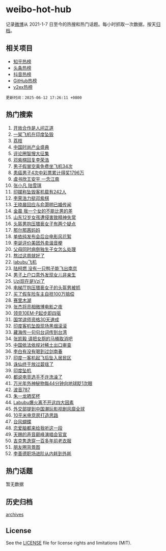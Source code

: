 # weibo-hot-hub

记录[微博](https://www.weibo.com)从 2021-1-7 日至今的热搜和热门话题。每小时抓取一次数据，按天[归档](archives)。

## 相关项目

- [知乎热榜](https://github.com/snaildev/zhihu-hot-hub)
- [头条热榜](https://github.com/snaildev/toutiao-hot-hub)
- [抖音热榜](https://github.com/snaildev/douyin-hot-hub)
- [GitHub热榜](https://github.com/snaildev/github-hot-hub)
- [v2ex热榜](https://github.com/snaildev/v2ex-hot-hub)


`更新时间：2025-06-12 17:26:11 +0800`

## 热门搜索

1. [开放合作是人间正道](https://m.weibo.cn/search?containerid=100103type%3D1%26t%3D10%26q%3D%23%E5%BC%80%E6%94%BE%E5%90%88%E4%BD%9C%E6%98%AF%E4%BA%BA%E9%97%B4%E6%AD%A3%E9%81%93%23&stream_entry_id=51&isnewpage=1&extparam=seat%3D1%26pos%3D0%26cate%3D10103%26stream_entry_id%3D51%26q%3D%2523%25E5%25BC%2580%25E6%2594%25BE%25E5%2590%2588%25E4%25BD%259C%25E6%2598%25AF%25E4%25BA%25BA%25E9%2597%25B4%25E6%25AD%25A3%25E9%2581%2593%2523%26filter_type%3Drealtimehot%26dgr%3D0%26c_type%3D51%26display_time%3D1749720369%26pre_seqid%3D174972036990300558132)
1. [一架飞机在印度坠毁](https://m.weibo.cn/search?containerid=100103type%3D1%26t%3D10%26q%3D%23%E4%B8%80%E6%9E%B6%E9%A3%9E%E6%9C%BA%E5%9C%A8%E5%8D%B0%E5%BA%A6%E5%9D%A0%E6%AF%81%23&stream_entry_id=31&isnewpage=1&extparam=seat%3D1%26realpos%3D1%26band_rank%3D1%26filter_type%3Drealtimehot%26dgr%3D0%26c_type%3D31%26cate%3D5001%26lcate%3D5001%26q%3D%2523%25E4%25B8%2580%25E6%259E%25B6%25E9%25A3%259E%25E6%259C%25BA%25E5%259C%25A8%25E5%258D%25B0%25E5%25BA%25A6%25E5%259D%25A0%25E6%25AF%2581%2523%26flag%3D4%26stream_entry_id%3D31%26pos%3D0%26display_time%3D1749720369%26pre_seqid%3D174972036990300558132)
1. [荔枝](https://m.weibo.cn/search?containerid=100103type%3D1%26t%3D10%26q%3D%E8%8D%94%E6%9E%9D&stream_entry_id=31&isnewpage=1&extparam=seat%3D1%26realpos%3D2%26band_rank%3D2%26filter_type%3Drealtimehot%26dgr%3D0%26c_type%3D31%26cate%3D5001%26lcate%3D5001%26q%3D%25E8%258D%2594%25E6%259E%259D%26flag%3D2%26stream_entry_id%3D31%26pos%3D1%26display_time%3D1749720369%26pre_seqid%3D174972036990300558132)
1. [中国时尚产业盛典](https://m.weibo.cn/search?containerid=100103type%3D1%26t%3D10%26q%3D%23%E4%B8%AD%E5%9B%BD%E6%97%B6%E5%B0%9A%E4%BA%A7%E4%B8%9A%E7%9B%9B%E5%85%B8%23&stream_entry_id=31&isnewpage=1&extparam=seat%3D1%26realpos%3D3%26band_rank%3D3%26filter_type%3Drealtimehot%26dgr%3D0%26c_type%3D31%26cate%3D5001%26lcate%3D5001%26q%3D%2523%25E4%25B8%25AD%25E5%259B%25BD%25E6%2597%25B6%25E5%25B0%259A%25E4%25BA%25A7%25E4%25B8%259A%25E7%259B%259B%25E5%2585%25B8%2523%26flag%3D0%26stream_entry_id%3D31%26pos%3D2%26display_time%3D1749720369%26pre_seqid%3D174972036990300558132)
1. [评论圈智搜大征集](https://m.weibo.cn/search?containerid=100103type%3D1%26t%3D10%26q%3D%23%E8%AF%84%E8%AE%BA%E5%9C%88%E6%99%BA%E6%90%9C%E5%A4%A7%E5%BE%81%E9%9B%86%23&stream_entry_id=31&isnewpage=1&extparam=seat%3D1%26lcate%3D5001%26band_rank%3D4%26filter_type%3Drealtimehot%26dgr%3D0%26c_type%3D31%26cate%3D5001%26pos%3D3%26q%3D%2523%25E8%25AF%2584%25E8%25AE%25BA%25E5%259C%2588%25E6%2599%25BA%25E6%2590%259C%25E5%25A4%25A7%25E5%25BE%2581%25E9%259B%2586%2523%26is_ad_pos%3D1%26stream_entry_id%3D31%26adid%3D289742%26display_time%3D1749720369%26pre_seqid%3D174972036990300558132)
1. [邓紫棋回复李荣浩](https://m.weibo.cn/search?containerid=100103type%3D1%26t%3D10%26q%3D%23%E9%82%93%E7%B4%AB%E6%A3%8B%E5%9B%9E%E5%A4%8D%E6%9D%8E%E8%8D%A3%E6%B5%A9%23&stream_entry_id=31&isnewpage=1&extparam=seat%3D1%26realpos%3D4%26band_rank%3D4%26filter_type%3Drealtimehot%26dgr%3D0%26c_type%3D31%26cate%3D5001%26lcate%3D5001%26q%3D%2523%25E9%2582%2593%25E7%25B4%25AB%25E6%25A3%258B%25E5%259B%259E%25E5%25A4%258D%25E6%259D%258E%25E8%258D%25A3%25E6%25B5%25A9%2523%26flag%3D1%26stream_entry_id%3D31%26pos%3D4%26display_time%3D1749720369%26pre_seqid%3D174972036990300558132)
1. [男子假冒空乘免费坐飞机34次](https://m.weibo.cn/search?containerid=100103type%3D1%26t%3D10%26q%3D%23%E7%94%B7%E5%AD%90%E5%81%87%E5%86%92%E7%A9%BA%E4%B9%98%E5%85%8D%E8%B4%B9%E5%9D%90%E9%A3%9E%E6%9C%BA34%E6%AC%A1%23&stream_entry_id=31&isnewpage=1&extparam=seat%3D1%26realpos%3D5%26band_rank%3D5%26filter_type%3Drealtimehot%26dgr%3D0%26c_type%3D31%26cate%3D5001%26lcate%3D5001%26q%3D%2523%25E7%2594%25B7%25E5%25AD%2590%25E5%2581%2587%25E5%2586%2592%25E7%25A9%25BA%25E4%25B9%2598%25E5%2585%258D%25E8%25B4%25B9%25E5%259D%2590%25E9%25A3%259E%25E6%259C%25BA34%25E6%25AC%25A1%2523%26flag%3D1%26stream_entry_id%3D31%26pos%3D5%26display_time%3D1749720369%26pre_seqid%3D174972036990300558132)
1. [患癌男子4次中彩票累计得奖1796万](https://m.weibo.cn/search?containerid=100103type%3D1%26t%3D10%26q%3D%23%E6%82%A3%E7%99%8C%E7%94%B7%E5%AD%904%E6%AC%A1%E4%B8%AD%E5%BD%A9%E7%A5%A8%E7%B4%AF%E8%AE%A1%E5%BE%97%E5%A5%961796%E4%B8%87%23&stream_entry_id=31&isnewpage=1&extparam=seat%3D1%26realpos%3D6%26band_rank%3D6%26filter_type%3Drealtimehot%26dgr%3D0%26c_type%3D31%26cate%3D5001%26lcate%3D5001%26q%3D%2523%25E6%2582%25A3%25E7%2599%258C%25E7%2594%25B7%25E5%25AD%25904%25E6%25AC%25A1%25E4%25B8%25AD%25E5%25BD%25A9%25E7%25A5%25A8%25E7%25B4%25AF%25E8%25AE%25A1%25E5%25BE%2597%25E5%25A5%25961796%25E4%25B8%2587%2523%26flag%3D0%26stream_entry_id%3D31%26pos%3D6%26display_time%3D1749720369%26pre_seqid%3D174972036990300558132)
1. [虞书欣王安宇 一念江南](https://m.weibo.cn/search?containerid=100103type%3D1%26t%3D10%26q%3D%E8%99%9E%E4%B9%A6%E6%AC%A3%E7%8E%8B%E5%AE%89%E5%AE%87+%E4%B8%80%E5%BF%B5%E6%B1%9F%E5%8D%97&stream_entry_id=31&isnewpage=1&extparam=seat%3D1%26realpos%3D7%26band_rank%3D7%26filter_type%3Drealtimehot%26dgr%3D0%26c_type%3D31%26cate%3D5001%26lcate%3D5001%26q%3D%25E8%2599%259E%25E4%25B9%25A6%25E6%25AC%25A3%25E7%258E%258B%25E5%25AE%2589%25E5%25AE%2587%2520%25E4%25B8%2580%25E5%25BF%25B5%25E6%25B1%259F%25E5%258D%2597%26flag%3D0%26stream_entry_id%3D31%26pos%3D7%26display_time%3D1749720369%26pre_seqid%3D174972036990300558132)
1. [张小凡 陆雪琪](https://m.weibo.cn/search?containerid=100103type%3D1%26t%3D10%26q%3D%E5%BC%A0%E5%B0%8F%E5%87%A1+%E9%99%86%E9%9B%AA%E7%90%AA&stream_entry_id=31&isnewpage=1&extparam=seat%3D1%26realpos%3D8%26band_rank%3D8%26filter_type%3Drealtimehot%26dgr%3D0%26c_type%3D31%26cate%3D5001%26lcate%3D5001%26q%3D%25E5%25BC%25A0%25E5%25B0%258F%25E5%2587%25A1%2520%25E9%2599%2586%25E9%259B%25AA%25E7%2590%25AA%26flag%3D1%26stream_entry_id%3D31%26pos%3D8%26display_time%3D1749720369%26pre_seqid%3D174972036990300558132)
1. [印媒称坠毁客机载有242人](https://m.weibo.cn/search?containerid=100103type%3D1%26t%3D10%26q%3D%23%E5%8D%B0%E5%AA%92%E7%A7%B0%E5%9D%A0%E6%AF%81%E5%AE%A2%E6%9C%BA%E8%BD%BD%E6%9C%89242%E4%BA%BA%23&stream_entry_id=31&isnewpage=1&extparam=seat%3D1%26realpos%3D9%26band_rank%3D9%26filter_type%3Drealtimehot%26dgr%3D0%26c_type%3D31%26cate%3D5001%26lcate%3D5001%26q%3D%2523%25E5%258D%25B0%25E5%25AA%2592%25E7%25A7%25B0%25E5%259D%25A0%25E6%25AF%2581%25E5%25AE%25A2%25E6%259C%25BA%25E8%25BD%25BD%25E6%259C%2589242%25E4%25BA%25BA%2523%26flag%3D1%26stream_entry_id%3D31%26pos%3D9%26display_time%3D1749720369%26pre_seqid%3D174972036990300558132)
1. [李荣浩力挺邓紫棋](https://m.weibo.cn/search?containerid=100103type%3D1%26t%3D10%26q%3D%23%E6%9D%8E%E8%8D%A3%E6%B5%A9%E5%8A%9B%E6%8C%BA%E9%82%93%E7%B4%AB%E6%A3%8B%23&stream_entry_id=31&isnewpage=1&extparam=seat%3D1%26realpos%3D10%26band_rank%3D10%26filter_type%3Drealtimehot%26dgr%3D0%26c_type%3D31%26cate%3D5001%26lcate%3D5001%26q%3D%2523%25E6%259D%258E%25E8%258D%25A3%25E6%25B5%25A9%25E5%258A%259B%25E6%258C%25BA%25E9%2582%2593%25E7%25B4%25AB%25E6%25A3%258B%2523%26flag%3D16%26stream_entry_id%3D31%26pos%3D10%26display_time%3D1749720369%26pre_seqid%3D174972036990300558132)
1. [王晓晨回应与俞灏明已婚传闻](https://m.weibo.cn/search?containerid=100103type%3D1%26t%3D10%26q%3D%23%E7%8E%8B%E6%99%93%E6%99%A8%E5%9B%9E%E5%BA%94%E4%B8%8E%E4%BF%9E%E7%81%8F%E6%98%8E%E5%B7%B2%E5%A9%9A%E4%BC%A0%E9%97%BB%23&stream_entry_id=31&isnewpage=1&extparam=seat%3D1%26realpos%3D11%26band_rank%3D11%26filter_type%3Drealtimehot%26dgr%3D0%26c_type%3D31%26cate%3D5001%26lcate%3D5001%26q%3D%2523%25E7%258E%258B%25E6%2599%2593%25E6%2599%25A8%25E5%259B%259E%25E5%25BA%2594%25E4%25B8%258E%25E4%25BF%259E%25E7%2581%258F%25E6%2598%258E%25E5%25B7%25B2%25E5%25A9%259A%25E4%25BC%25A0%25E9%2597%25BB%2523%26flag%3D2%26stream_entry_id%3D31%26pos%3D11%26display_time%3D1749720369%26pre_seqid%3D174972036990300558132)
1. [金晨 我一个女的不能比男的差](https://m.weibo.cn/search?containerid=100103type%3D1%26t%3D10%26q%3D%E9%87%91%E6%99%A8+%E6%88%91%E4%B8%80%E4%B8%AA%E5%A5%B3%E7%9A%84%E4%B8%8D%E8%83%BD%E6%AF%94%E7%94%B7%E7%9A%84%E5%B7%AE&stream_entry_id=31&isnewpage=1&extparam=seat%3D1%26realpos%3D12%26band_rank%3D12%26filter_type%3Drealtimehot%26dgr%3D0%26c_type%3D31%26cate%3D5001%26lcate%3D5001%26q%3D%25E9%2587%2591%25E6%2599%25A8%2520%25E6%2588%2591%25E4%25B8%2580%25E4%25B8%25AA%25E5%25A5%25B3%25E7%259A%2584%25E4%25B8%258D%25E8%2583%25BD%25E6%25AF%2594%25E7%2594%25B7%25E7%259A%2584%25E5%25B7%25AE%26flag%3D0%26stream_entry_id%3D31%26pos%3D12%26display_time%3D1749720369%26pre_seqid%3D174972036990300558132)
1. [山东12岁女孩遭侵害致精神失常](https://m.weibo.cn/search?containerid=100103type%3D1%26t%3D10%26q%3D%E5%B1%B1%E4%B8%9C12%E5%B2%81%E5%A5%B3%E5%AD%A9%E9%81%AD%E4%BE%B5%E5%AE%B3%E8%87%B4%E7%B2%BE%E7%A5%9E%E5%A4%B1%E5%B8%B8&stream_entry_id=31&isnewpage=1&extparam=seat%3D1%26realpos%3D13%26band_rank%3D13%26filter_type%3Drealtimehot%26dgr%3D0%26c_type%3D31%26cate%3D5001%26lcate%3D5001%26q%3D%25E5%25B1%25B1%25E4%25B8%259C12%25E5%25B2%2581%25E5%25A5%25B3%25E5%25AD%25A9%25E9%2581%25AD%25E4%25BE%25B5%25E5%25AE%25B3%25E8%2587%25B4%25E7%25B2%25BE%25E7%25A5%259E%25E5%25A4%25B1%25E5%25B8%25B8%26flag%3D2%26stream_entry_id%3D31%26pos%3D13%26display_time%3D1749720369%26pre_seqid%3D174972036990300558132)
1. [头盔男抱压猥亵女子有两个疑点](https://m.weibo.cn/search?containerid=100103type%3D1%26t%3D10%26q%3D%23%E5%A4%B4%E7%9B%94%E7%94%B7%E6%8A%B1%E5%8E%8B%E7%8C%A5%E4%BA%B5%E5%A5%B3%E5%AD%90%E6%9C%89%E4%B8%A4%E4%B8%AA%E7%96%91%E7%82%B9%23&stream_entry_id=31&isnewpage=1&extparam=seat%3D1%26realpos%3D14%26band_rank%3D14%26filter_type%3Drealtimehot%26dgr%3D0%26c_type%3D31%26cate%3D5001%26lcate%3D5001%26q%3D%2523%25E5%25A4%25B4%25E7%259B%2594%25E7%2594%25B7%25E6%258A%25B1%25E5%258E%258B%25E7%258C%25A5%25E4%25BA%25B5%25E5%25A5%25B3%25E5%25AD%2590%25E6%259C%2589%25E4%25B8%25A4%25E4%25B8%25AA%25E7%2596%2591%25E7%2582%25B9%2523%26flag%3D1%26stream_entry_id%3D31%26pos%3D14%26display_time%3D1749720369%26pre_seqid%3D174972036990300558132)
1. [那尔那茜妈妈](https://m.weibo.cn/search?containerid=100103type%3D1%26t%3D10%26q%3D%E9%82%A3%E5%B0%94%E9%82%A3%E8%8C%9C%E5%A6%88%E5%A6%88&stream_entry_id=31&isnewpage=1&extparam=seat%3D1%26realpos%3D15%26band_rank%3D15%26filter_type%3Drealtimehot%26dgr%3D0%26c_type%3D31%26cate%3D5001%26lcate%3D5001%26q%3D%25E9%2582%25A3%25E5%25B0%2594%25E9%2582%25A3%25E8%258C%259C%25E5%25A6%2588%25E5%25A6%2588%26flag%3D1%26stream_entry_id%3D31%26pos%3D15%26display_time%3D1749720369%26pre_seqid%3D174972036990300558132)
1. [单依纯发布会后台电影风花絮](https://m.weibo.cn/search?containerid=100103type%3D1%26t%3D10%26q%3D%23%E5%8D%95%E4%BE%9D%E7%BA%AF%E5%8F%91%E5%B8%83%E4%BC%9A%E5%90%8E%E5%8F%B0%E7%94%B5%E5%BD%B1%E9%A3%8E%E8%8A%B1%E7%B5%AE%23&stream_entry_id=31&isnewpage=1&extparam=seat%3D1%26realpos%3D16%26band_rank%3D16%26filter_type%3Drealtimehot%26dgr%3D0%26c_type%3D31%26cate%3D5001%26lcate%3D5001%26q%3D%2523%25E5%258D%2595%25E4%25BE%259D%25E7%25BA%25AF%25E5%258F%2591%25E5%25B8%2583%25E4%25BC%259A%25E5%2590%258E%25E5%258F%25B0%25E7%2594%25B5%25E5%25BD%25B1%25E9%25A3%258E%25E8%258A%25B1%25E7%25B5%25AE%2523%26flag%3D1%26stream_entry_id%3D31%26pos%3D16%26display_time%3D1749720369%26pre_seqid%3D174972036990300558132)
1. [李诞评价美团外卖谐音梗](https://m.weibo.cn/search?containerid=100103type%3D1%26t%3D10%26q%3D%23%E6%9D%8E%E8%AF%9E%E8%AF%84%E4%BB%B7%E7%BE%8E%E5%9B%A2%E5%A4%96%E5%8D%96%E8%B0%90%E9%9F%B3%E6%A2%97%23&stream_entry_id=31&isnewpage=1&extparam=seat%3D1%26realpos%3D17%26band_rank%3D17%26filter_type%3Drealtimehot%26dgr%3D0%26c_type%3D31%26cate%3D5001%26lcate%3D5001%26q%3D%2523%25E6%259D%258E%25E8%25AF%259E%25E8%25AF%2584%25E4%25BB%25B7%25E7%25BE%258E%25E5%259B%25A2%25E5%25A4%2596%25E5%258D%2596%25E8%25B0%2590%25E9%259F%25B3%25E6%25A2%2597%2523%26flag%3D1%26stream_entry_id%3D31%26pos%3D17%26display_time%3D1749720369%26pre_seqid%3D174972036990300558132)
1. [父母同时病倒独生子女怎么处理](https://m.weibo.cn/search?containerid=100103type%3D1%26t%3D10%26q%3D%23%E7%88%B6%E6%AF%8D%E5%90%8C%E6%97%B6%E7%97%85%E5%80%92%E7%8B%AC%E7%94%9F%E5%AD%90%E5%A5%B3%E6%80%8E%E4%B9%88%E5%A4%84%E7%90%86%23&stream_entry_id=31&isnewpage=1&extparam=seat%3D1%26realpos%3D18%26band_rank%3D18%26is_ai_ask%3D1%26filter_type%3Drealtimehot%26dgr%3D0%26c_type%3D31%26cate%3D5001%26lcate%3D5001%26q%3D%2523%25E7%2588%25B6%25E6%25AF%258D%25E5%2590%258C%25E6%2597%25B6%25E7%2597%2585%25E5%2580%2592%25E7%258B%25AC%25E7%2594%259F%25E5%25AD%2590%25E5%25A5%25B3%25E6%2580%258E%25E4%25B9%2588%25E5%25A4%2584%25E7%2590%2586%2523%26flag%3D1%26stream_entry_id%3D31%26pos%3D18%26display_time%3D1749720369%26pre_seqid%3D174972036990300558132)
1. [熬过这周就好了](https://m.weibo.cn/search?containerid=100103type%3D1%26t%3D10%26q%3D%E7%86%AC%E8%BF%87%E8%BF%99%E5%91%A8%E5%B0%B1%E5%A5%BD%E4%BA%86&stream_entry_id=31&isnewpage=1&extparam=seat%3D1%26realpos%3D19%26band_rank%3D19%26filter_type%3Drealtimehot%26dgr%3D0%26c_type%3D31%26cate%3D5001%26lcate%3D5001%26q%3D%25E7%2586%25AC%25E8%25BF%2587%25E8%25BF%2599%25E5%2591%25A8%25E5%25B0%25B1%25E5%25A5%25BD%25E4%25BA%2586%26flag%3D2%26stream_entry_id%3D31%26pos%3D19%26display_time%3D1749720369%26pre_seqid%3D174972036990300558132)
1. [labubu飞机](https://m.weibo.cn/search?containerid=100103type%3D1%26t%3D10%26q%3D%23labubu%E9%A3%9E%E6%9C%BA%23&stream_entry_id=31&isnewpage=1&extparam=seat%3D1%26realpos%3D20%26band_rank%3D20%26filter_type%3Drealtimehot%26dgr%3D0%26c_type%3D31%26cate%3D5001%26lcate%3D5001%26q%3D%2523labubu%25E9%25A3%259E%25E6%259C%25BA%2523%26flag%3D1%26stream_entry_id%3D31%26pos%3D20%26display_time%3D1749720369%26pre_seqid%3D174972036990300558132)
1. [陆柯燃 没有一只鸭子能飞出南京](https://m.weibo.cn/search?containerid=100103type%3D1%26t%3D10%26q%3D%E9%99%86%E6%9F%AF%E7%87%83+%E6%B2%A1%E6%9C%89%E4%B8%80%E5%8F%AA%E9%B8%AD%E5%AD%90%E8%83%BD%E9%A3%9E%E5%87%BA%E5%8D%97%E4%BA%AC&stream_entry_id=31&isnewpage=1&extparam=seat%3D1%26realpos%3D21%26band_rank%3D21%26filter_type%3Drealtimehot%26dgr%3D0%26c_type%3D31%26cate%3D5001%26lcate%3D5001%26q%3D%25E9%2599%2586%25E6%259F%25AF%25E7%2587%2583%2520%25E6%25B2%25A1%25E6%259C%2589%25E4%25B8%2580%25E5%258F%25AA%25E9%25B8%25AD%25E5%25AD%2590%25E8%2583%25BD%25E9%25A3%259E%25E5%2587%25BA%25E5%258D%2597%25E4%25BA%25AC%26flag%3D1%26stream_entry_id%3D31%26pos%3D21%26display_time%3D1749720369%26pre_seqid%3D174972036990300558132)
1. [男子上户口意外发现女儿非亲生](https://m.weibo.cn/search?containerid=100103type%3D1%26t%3D10%26q%3D%23%E7%94%B7%E5%AD%90%E4%B8%8A%E6%88%B7%E5%8F%A3%E6%84%8F%E5%A4%96%E5%8F%91%E7%8E%B0%E5%A5%B3%E5%84%BF%E9%9D%9E%E4%BA%B2%E7%94%9F%23&stream_entry_id=31&isnewpage=1&extparam=seat%3D1%26realpos%3D22%26band_rank%3D22%26filter_type%3Drealtimehot%26dgr%3D0%26c_type%3D31%26cate%3D5001%26lcate%3D5001%26q%3D%2523%25E7%2594%25B7%25E5%25AD%2590%25E4%25B8%258A%25E6%2588%25B7%25E5%258F%25A3%25E6%2584%258F%25E5%25A4%2596%25E5%258F%2591%25E7%258E%25B0%25E5%25A5%25B3%25E5%2584%25BF%25E9%259D%259E%25E4%25BA%25B2%25E7%2594%259F%2523%26flag%3D1%26stream_entry_id%3D31%26pos%3D22%26display_time%3D1749720369%26pre_seqid%3D174972036990300558132)
1. [Uzi现在是Vzi了](https://m.weibo.cn/search?containerid=100103type%3D1%26t%3D10%26q%3D%23Uzi%E7%8E%B0%E5%9C%A8%E6%98%AFVzi%E4%BA%86%23&stream_entry_id=31&isnewpage=1&extparam=seat%3D1%26realpos%3D23%26band_rank%3D23%26filter_type%3Drealtimehot%26dgr%3D0%26c_type%3D31%26cate%3D5001%26lcate%3D5001%26q%3D%2523Uzi%25E7%258E%25B0%25E5%259C%25A8%25E6%2598%25AFVzi%25E4%25BA%2586%2523%26flag%3D1%26stream_entry_id%3D31%26pos%3D23%26display_time%3D1749720369%26pre_seqid%3D174972036990300558132)
1. [电梯厅抱压猥亵女子的头盔男被抓](https://m.weibo.cn/search?containerid=100103type%3D1%26t%3D10%26q%3D%23%E7%94%B5%E6%A2%AF%E5%8E%85%E6%8A%B1%E5%8E%8B%E7%8C%A5%E4%BA%B5%E5%A5%B3%E5%AD%90%E7%9A%84%E5%A4%B4%E7%9B%94%E7%94%B7%E8%A2%AB%E6%8A%93%23&stream_entry_id=31&isnewpage=1&extparam=seat%3D1%26realpos%3D24%26band_rank%3D24%26filter_type%3Drealtimehot%26dgr%3D0%26c_type%3D31%26cate%3D5001%26lcate%3D5001%26q%3D%2523%25E7%2594%25B5%25E6%25A2%25AF%25E5%258E%2585%25E6%258A%25B1%25E5%258E%258B%25E7%258C%25A5%25E4%25BA%25B5%25E5%25A5%25B3%25E5%25AD%2590%25E7%259A%2584%25E5%25A4%25B4%25E7%259B%2594%25E7%2594%25B7%25E8%25A2%25AB%25E6%258A%2593%2523%26flag%3D1%26stream_entry_id%3D31%26pos%3D24%26display_time%3D1749720369%26pre_seqid%3D174972036990300558132)
1. [买了假车险车主自担100万赔偿](https://m.weibo.cn/search?containerid=100103type%3D1%26t%3D10%26q%3D%23%E4%B9%B0%E4%BA%86%E5%81%87%E8%BD%A6%E9%99%A9%E8%BD%A6%E4%B8%BB%E8%87%AA%E6%8B%85100%E4%B8%87%E8%B5%94%E5%81%BF%23&stream_entry_id=31&isnewpage=1&extparam=seat%3D1%26realpos%3D25%26band_rank%3D25%26filter_type%3Drealtimehot%26dgr%3D0%26c_type%3D31%26cate%3D5001%26lcate%3D5001%26q%3D%2523%25E4%25B9%25B0%25E4%25BA%2586%25E5%2581%2587%25E8%25BD%25A6%25E9%2599%25A9%25E8%25BD%25A6%25E4%25B8%25BB%25E8%2587%25AA%25E6%258B%2585100%25E4%25B8%2587%25E8%25B5%2594%25E5%2581%25BF%2523%26flag%3D0%26stream_entry_id%3D31%26pos%3D25%26display_time%3D1749720369%26pre_seqid%3D174972036990300558132)
1. [赛里木湖](https://m.weibo.cn/search?containerid=100103type%3D1%26t%3D10%26q%3D%E8%B5%9B%E9%87%8C%E6%9C%A8%E6%B9%96&stream_entry_id=31&isnewpage=1&extparam=seat%3D1%26realpos%3D26%26band_rank%3D26%26filter_type%3Drealtimehot%26dgr%3D0%26c_type%3D31%26cate%3D5001%26lcate%3D5001%26q%3D%25E8%25B5%259B%25E9%2587%258C%25E6%259C%25A8%25E6%25B9%2596%26flag%3D1%26stream_entry_id%3D31%26pos%3D26%26display_time%3D1749720369%26pre_seqid%3D174972036990300558132)
1. [张杰将亮相微博电影之夜](https://m.weibo.cn/search?containerid=100103type%3D1%26t%3D10%26q%3D%23%E5%BC%A0%E6%9D%B0%E5%B0%86%E4%BA%AE%E7%9B%B8%E5%BE%AE%E5%8D%9A%E7%94%B5%E5%BD%B1%E4%B9%8B%E5%A4%9C%23&stream_entry_id=31&isnewpage=1&extparam=seat%3D1%26realpos%3D27%26band_rank%3D27%26filter_type%3Drealtimehot%26dgr%3D0%26c_type%3D31%26cate%3D5001%26lcate%3D5001%26q%3D%2523%25E5%25BC%25A0%25E6%259D%25B0%25E5%25B0%2586%25E4%25BA%25AE%25E7%259B%25B8%25E5%25BE%25AE%25E5%258D%259A%25E7%2594%25B5%25E5%25BD%25B1%25E4%25B9%258B%25E5%25A4%259C%2523%26flag%3D1%26stream_entry_id%3D31%26pos%3D27%26display_time%3D1749720369%26pre_seqid%3D174972036990300558132)
1. [领克10EM-P起步即四驱](https://m.weibo.cn/search?containerid=100103type%3D1%26t%3D10%26q%3D%23%E9%A2%86%E5%85%8B10EM-P%E8%B5%B7%E6%AD%A5%E5%8D%B3%E5%9B%9B%E9%A9%B1%23&stream_entry_id=31&isnewpage=1&extparam=seat%3D1%26realpos%3D28%26band_rank%3D28%26filter_type%3Drealtimehot%26dgr%3D0%26c_type%3D31%26cate%3D5001%26lcate%3D5001%26q%3D%2523%25E9%25A2%2586%25E5%2585%258B10EM-P%25E8%25B5%25B7%25E6%25AD%25A5%25E5%258D%25B3%25E5%259B%259B%25E9%25A9%25B1%2523%26flag%3D1%26stream_entry_id%3D31%26pos%3D28%26display_time%3D1749720369%26pre_seqid%3D174972036990300558132)
1. [国学讲师资格30天速成](https://m.weibo.cn/search?containerid=100103type%3D1%26t%3D10%26q%3D%23%E5%9B%BD%E5%AD%A6%E8%AE%B2%E5%B8%88%E8%B5%84%E6%A0%BC30%E5%A4%A9%E9%80%9F%E6%88%90%23&stream_entry_id=31&isnewpage=1&extparam=seat%3D1%26realpos%3D29%26band_rank%3D29%26filter_type%3Drealtimehot%26dgr%3D0%26c_type%3D31%26cate%3D5001%26lcate%3D5001%26q%3D%2523%25E5%259B%25BD%25E5%25AD%25A6%25E8%25AE%25B2%25E5%25B8%2588%25E8%25B5%2584%25E6%25A0%25BC30%25E5%25A4%25A9%25E9%2580%259F%25E6%2588%2590%2523%26flag%3D1%26stream_entry_id%3D31%26pos%3D29%26display_time%3D1749720369%26pre_seqid%3D174972036990300558132)
1. [印度客机坠毁现场黑烟滚滚](https://m.weibo.cn/search?containerid=100103type%3D1%26t%3D10%26q%3D%E5%8D%B0%E5%BA%A6%E5%AE%A2%E6%9C%BA%E5%9D%A0%E6%AF%81%E7%8E%B0%E5%9C%BA%E9%BB%91%E7%83%9F%E6%BB%9A%E6%BB%9A&stream_entry_id=31&isnewpage=1&extparam=seat%3D1%26realpos%3D30%26band_rank%3D30%26filter_type%3Drealtimehot%26dgr%3D0%26c_type%3D31%26cate%3D5001%26lcate%3D5001%26q%3D%25E5%258D%25B0%25E5%25BA%25A6%25E5%25AE%25A2%25E6%259C%25BA%25E5%259D%25A0%25E6%25AF%2581%25E7%258E%25B0%25E5%259C%25BA%25E9%25BB%2591%25E7%2583%259F%25E6%25BB%259A%25E6%25BB%259A%26flag%3D1%26stream_entry_id%3D31%26pos%3D30%26display_time%3D1749720369%26pre_seqid%3D174972036990300558132)
1. [藏海传一句句台词传到台湾](https://m.weibo.cn/search?containerid=100103type%3D1%26t%3D10%26q%3D%23%E8%97%8F%E6%B5%B7%E4%BC%A0%E4%B8%80%E5%8F%A5%E5%8F%A5%E5%8F%B0%E8%AF%8D%E4%BC%A0%E5%88%B0%E5%8F%B0%E6%B9%BE%23&stream_entry_id=31&isnewpage=1&extparam=seat%3D1%26realpos%3D31%26band_rank%3D31%26filter_type%3Drealtimehot%26dgr%3D0%26c_type%3D31%26cate%3D5001%26lcate%3D5001%26q%3D%2523%25E8%2597%258F%25E6%25B5%25B7%25E4%25BC%25A0%25E4%25B8%2580%25E5%258F%25A5%25E5%258F%25A5%25E5%258F%25B0%25E8%25AF%258D%25E4%25BC%25A0%25E5%2588%25B0%25E5%258F%25B0%25E6%25B9%25BE%2523%26flag%3D0%26stream_entry_id%3D31%26pos%3D31%26display_time%3D1749720369%26pre_seqid%3D174972036990300558132)
1. [张凯毅 请把女厕的马桶取消吧](https://m.weibo.cn/search?containerid=100103type%3D1%26t%3D10%26q%3D%E5%BC%A0%E5%87%AF%E6%AF%85+%E8%AF%B7%E6%8A%8A%E5%A5%B3%E5%8E%95%E7%9A%84%E9%A9%AC%E6%A1%B6%E5%8F%96%E6%B6%88%E5%90%A7&stream_entry_id=31&isnewpage=1&extparam=seat%3D1%26realpos%3D32%26band_rank%3D32%26filter_type%3Drealtimehot%26dgr%3D0%26c_type%3D31%26cate%3D5001%26lcate%3D5001%26q%3D%25E5%25BC%25A0%25E5%2587%25AF%25E6%25AF%2585%2520%25E8%25AF%25B7%25E6%258A%258A%25E5%25A5%25B3%25E5%258E%2595%25E7%259A%2584%25E9%25A9%25AC%25E6%25A1%25B6%25E5%258F%2596%25E6%25B6%2588%25E5%2590%25A7%26flag%3D0%26stream_entry_id%3D31%26pos%3D32%26display_time%3D1749720369%26pre_seqid%3D174972036990300558132)
1. [中国依法依规对稀土出口审查](https://m.weibo.cn/search?containerid=100103type%3D1%26t%3D10%26q%3D%23%E4%B8%AD%E5%9B%BD%E4%BE%9D%E6%B3%95%E4%BE%9D%E8%A7%84%E5%AF%B9%E7%A8%80%E5%9C%9F%E5%87%BA%E5%8F%A3%E5%AE%A1%E6%9F%A5%23&stream_entry_id=31&isnewpage=1&extparam=seat%3D1%26realpos%3D33%26band_rank%3D33%26filter_type%3Drealtimehot%26dgr%3D0%26c_type%3D31%26cate%3D5001%26lcate%3D5001%26q%3D%2523%25E4%25B8%25AD%25E5%259B%25BD%25E4%25BE%259D%25E6%25B3%2595%25E4%25BE%259D%25E8%25A7%2584%25E5%25AF%25B9%25E7%25A8%2580%25E5%259C%259F%25E5%2587%25BA%25E5%258F%25A3%25E5%25AE%25A1%25E6%259F%25A5%2523%26flag%3D1%26stream_entry_id%3D31%26pos%3D33%26display_time%3D1749720369%26pre_seqid%3D174972036990300558132)
1. [李白有没有喝到过剑南春](https://m.weibo.cn/search?containerid=100103type%3D1%26t%3D10%26q%3D%E6%9D%8E%E7%99%BD%E6%9C%89%E6%B2%A1%E6%9C%89%E5%96%9D%E5%88%B0%E8%BF%87%E5%89%91%E5%8D%97%E6%98%A5&stream_entry_id=31&isnewpage=1&extparam=seat%3D1%26realpos%3D34%26band_rank%3D34%26filter_type%3Drealtimehot%26dgr%3D0%26c_type%3D31%26cate%3D5001%26lcate%3D5001%26q%3D%25E6%259D%258E%25E7%2599%25BD%25E6%259C%2589%25E6%25B2%25A1%25E6%259C%2589%25E5%2596%259D%25E5%2588%25B0%25E8%25BF%2587%25E5%2589%2591%25E5%258D%2597%25E6%2598%25A5%26flag%3D1%26stream_entry_id%3D31%26pos%3D34%26display_time%3D1749720369%26pre_seqid%3D174972036990300558132)
1. [印度一客机起飞后坠入居民区](https://m.weibo.cn/search?containerid=100103type%3D1%26t%3D10%26q%3D%23%E5%8D%B0%E5%BA%A6%E4%B8%80%E5%AE%A2%E6%9C%BA%E8%B5%B7%E9%A3%9E%E5%90%8E%E5%9D%A0%E5%85%A5%E5%B1%85%E6%B0%91%E5%8C%BA%23&stream_entry_id=31&isnewpage=1&extparam=seat%3D1%26realpos%3D35%26band_rank%3D35%26filter_type%3Drealtimehot%26dgr%3D0%26c_type%3D31%26cate%3D5001%26lcate%3D5001%26q%3D%2523%25E5%258D%25B0%25E5%25BA%25A6%25E4%25B8%2580%25E5%25AE%25A2%25E6%259C%25BA%25E8%25B5%25B7%25E9%25A3%259E%25E5%2590%258E%25E5%259D%25A0%25E5%2585%25A5%25E5%25B1%2585%25E6%25B0%2591%25E5%258C%25BA%2523%26flag%3D1%26stream_entry_id%3D31%26pos%3D35%26display_time%3D1749720369%26pre_seqid%3D174972036990300558132)
1. [诛仙终于放过碧瑶了](https://m.weibo.cn/search?containerid=100103type%3D1%26t%3D10%26q%3D%E8%AF%9B%E4%BB%99%E7%BB%88%E4%BA%8E%E6%94%BE%E8%BF%87%E7%A2%A7%E7%91%B6%E4%BA%86&stream_entry_id=31&isnewpage=1&extparam=seat%3D1%26realpos%3D36%26band_rank%3D36%26filter_type%3Drealtimehot%26dgr%3D0%26c_type%3D31%26cate%3D5001%26lcate%3D5001%26q%3D%25E8%25AF%259B%25E4%25BB%2599%25E7%25BB%2588%25E4%25BA%258E%25E6%2594%25BE%25E8%25BF%2587%25E7%25A2%25A7%25E7%2591%25B6%25E4%25BA%2586%26flag%3D0%26stream_entry_id%3D31%26pos%3D36%26display_time%3D1749720369%26pre_seqid%3D174972036990300558132)
1. [印度坠机](https://m.weibo.cn/search?containerid=100103type%3D1%26t%3D10%26q%3D%E5%8D%B0%E5%BA%A6%E5%9D%A0%E6%9C%BA&stream_entry_id=31&isnewpage=1&extparam=seat%3D1%26realpos%3D37%26band_rank%3D37%26filter_type%3Drealtimehot%26dgr%3D0%26c_type%3D31%26cate%3D5001%26lcate%3D5001%26q%3D%25E5%258D%25B0%25E5%25BA%25A6%25E5%259D%25A0%25E6%259C%25BA%26flag%3D1%26stream_entry_id%3D31%26pos%3D37%26display_time%3D1749720369%26pre_seqid%3D174972036990300558132)
1. [都说电竞选手不许洗澡了](https://m.weibo.cn/search?containerid=100103type%3D1%26t%3D10%26q%3D%E9%83%BD%E8%AF%B4%E7%94%B5%E7%AB%9E%E9%80%89%E6%89%8B%E4%B8%8D%E8%AE%B8%E6%B4%97%E6%BE%A1%E4%BA%86&stream_entry_id=31&isnewpage=1&extparam=seat%3D1%26realpos%3D38%26band_rank%3D38%26filter_type%3Drealtimehot%26dgr%3D0%26c_type%3D31%26cate%3D5001%26lcate%3D5001%26q%3D%25E9%2583%25BD%25E8%25AF%25B4%25E7%2594%25B5%25E7%25AB%259E%25E9%2580%2589%25E6%2589%258B%25E4%25B8%258D%25E8%25AE%25B8%25E6%25B4%2597%25E6%25BE%25A1%25E4%25BA%2586%26flag%3D0%26stream_entry_id%3D31%26pos%3D38%26display_time%3D1749720369%26pre_seqid%3D174972036990300558132)
1. [万光年外神秘物每44分钟向地球眨1次眼](https://m.weibo.cn/search?containerid=100103type%3D1%26t%3D10%26q%3D%23%E4%B8%87%E5%85%89%E5%B9%B4%E5%A4%96%E7%A5%9E%E7%A7%98%E7%89%A9%E6%AF%8F44%E5%88%86%E9%92%9F%E5%90%91%E5%9C%B0%E7%90%83%E7%9C%A81%E6%AC%A1%E7%9C%BC%23&stream_entry_id=31&isnewpage=1&extparam=seat%3D1%26realpos%3D39%26band_rank%3D39%26filter_type%3Drealtimehot%26dgr%3D0%26c_type%3D31%26cate%3D5001%26lcate%3D5001%26q%3D%2523%25E4%25B8%2587%25E5%2585%2589%25E5%25B9%25B4%25E5%25A4%2596%25E7%25A5%259E%25E7%25A7%2598%25E7%2589%25A9%25E6%25AF%258F44%25E5%2588%2586%25E9%2592%259F%25E5%2590%2591%25E5%259C%25B0%25E7%2590%2583%25E7%259C%25A81%25E6%25AC%25A1%25E7%259C%25BC%2523%26flag%3D1%26stream_entry_id%3D31%26pos%3D39%26display_time%3D1749720369%26pre_seqid%3D174972036990300558132)
1. [波音787](https://m.weibo.cn/search?containerid=100103type%3D1%26t%3D10%26q%3D%E6%B3%A2%E9%9F%B3787&stream_entry_id=31&isnewpage=1&extparam=seat%3D1%26realpos%3D40%26band_rank%3D40%26filter_type%3Drealtimehot%26dgr%3D0%26c_type%3D31%26cate%3D5001%26lcate%3D5001%26q%3D%25E6%25B3%25A2%25E9%259F%25B3787%26flag%3D1%26stream_entry_id%3D31%26pos%3D40%26display_time%3D1749720369%26pre_seqid%3D174972036990300558132)
1. [朱一龙晒奖杯](https://m.weibo.cn/search?containerid=100103type%3D1%26t%3D10%26q%3D%23%E6%9C%B1%E4%B8%80%E9%BE%99%E6%99%92%E5%A5%96%E6%9D%AF%23&stream_entry_id=31&isnewpage=1&extparam=seat%3D1%26realpos%3D41%26band_rank%3D41%26filter_type%3Drealtimehot%26dgr%3D0%26c_type%3D31%26cate%3D5001%26lcate%3D5001%26q%3D%2523%25E6%259C%25B1%25E4%25B8%2580%25E9%25BE%2599%25E6%2599%2592%25E5%25A5%2596%25E6%259D%25AF%2523%26flag%3D1%26stream_entry_id%3D31%26pos%3D41%26display_time%3D1749720369%26pre_seqid%3D174972036990300558132)
1. [Labubu爆火离不开这四大因素](https://m.weibo.cn/search?containerid=100103type%3D1%26t%3D10%26q%3D%23Labubu%E7%88%86%E7%81%AB%E7%A6%BB%E4%B8%8D%E5%BC%80%E8%BF%99%E5%9B%9B%E5%A4%A7%E5%9B%A0%E7%B4%A0%23&stream_entry_id=31&isnewpage=1&extparam=seat%3D1%26realpos%3D42%26band_rank%3D42%26filter_type%3Drealtimehot%26dgr%3D0%26c_type%3D31%26cate%3D5001%26lcate%3D5001%26q%3D%2523Labubu%25E7%2588%2586%25E7%2581%25AB%25E7%25A6%25BB%25E4%25B8%258D%25E5%25BC%2580%25E8%25BF%2599%25E5%259B%259B%25E5%25A4%25A7%25E5%259B%25A0%25E7%25B4%25A0%2523%26flag%3D0%26stream_entry_id%3D31%26pos%3D42%26display_time%3D1749720369%26pre_seqid%3D174972036990300558132)
1. [外交部提到中国潮玩影视剧风靡全球](https://m.weibo.cn/search?containerid=100103type%3D1%26t%3D10%26q%3D%23%E5%A4%96%E4%BA%A4%E9%83%A8%E6%8F%90%E5%88%B0%E4%B8%AD%E5%9B%BD%E6%BD%AE%E7%8E%A9%E5%BD%B1%E8%A7%86%E5%89%A7%E9%A3%8E%E9%9D%A1%E5%85%A8%E7%90%83%23&stream_entry_id=31&isnewpage=1&extparam=seat%3D1%26realpos%3D43%26band_rank%3D43%26filter_type%3Drealtimehot%26dgr%3D0%26c_type%3D31%26cate%3D5001%26lcate%3D5001%26q%3D%2523%25E5%25A4%2596%25E4%25BA%25A4%25E9%2583%25A8%25E6%258F%2590%25E5%2588%25B0%25E4%25B8%25AD%25E5%259B%25BD%25E6%25BD%25AE%25E7%258E%25A9%25E5%25BD%25B1%25E8%25A7%2586%25E5%2589%25A7%25E9%25A3%258E%25E9%259D%25A1%25E5%2585%25A8%25E7%2590%2583%2523%26flag%3D1%26stream_entry_id%3D31%26pos%3D43%26display_time%3D1749720369%26pre_seqid%3D174972036990300558132)
1. [10平米电竞房打造思路](https://m.weibo.cn/search?containerid=100103type%3D1%26t%3D10%26q%3D10%E5%B9%B3%E7%B1%B3%E7%94%B5%E7%AB%9E%E6%88%BF%E6%89%93%E9%80%A0%E6%80%9D%E8%B7%AF&stream_entry_id=31&isnewpage=1&extparam=seat%3D1%26realpos%3D44%26band_rank%3D44%26filter_type%3Drealtimehot%26dgr%3D0%26c_type%3D31%26cate%3D5001%26lcate%3D5001%26q%3D10%25E5%25B9%25B3%25E7%25B1%25B3%25E7%2594%25B5%25E7%25AB%259E%25E6%2588%25BF%25E6%2589%2593%25E9%2580%25A0%25E6%2580%259D%25E8%25B7%25AF%26flag%3D1%26stream_entry_id%3D31%26pos%3D44%26display_time%3D1749720369%26pre_seqid%3D174972036990300558132)
1. [台风蝴蝶](https://m.weibo.cn/search?containerid=100103type%3D1%26t%3D10%26q%3D%23%E5%8F%B0%E9%A3%8E%E8%9D%B4%E8%9D%B6%23&stream_entry_id=31&isnewpage=1&extparam=seat%3D1%26realpos%3D45%26band_rank%3D45%26filter_type%3Drealtimehot%26dgr%3D0%26c_type%3D31%26cate%3D5001%26lcate%3D5001%26q%3D%2523%25E5%258F%25B0%25E9%25A3%258E%25E8%259D%25B4%25E8%259D%25B6%2523%26flag%3D0%26stream_entry_id%3D31%26pos%3D45%26display_time%3D1749720369%26pre_seqid%3D174972036990300558132)
1. [恋爱脑都来给我听这一段](https://m.weibo.cn/search?containerid=100103type%3D1%26t%3D10%26q%3D%E6%81%8B%E7%88%B1%E8%84%91%E9%83%BD%E6%9D%A5%E7%BB%99%E6%88%91%E5%90%AC%E8%BF%99%E4%B8%80%E6%AE%B5&stream_entry_id=31&isnewpage=1&extparam=seat%3D1%26realpos%3D46%26band_rank%3D46%26filter_type%3Drealtimehot%26dgr%3D0%26c_type%3D31%26cate%3D5001%26lcate%3D5001%26q%3D%25E6%2581%258B%25E7%2588%25B1%25E8%2584%2591%25E9%2583%25BD%25E6%259D%25A5%25E7%25BB%2599%25E6%2588%2591%25E5%2590%25AC%25E8%25BF%2599%25E4%25B8%2580%25E6%25AE%25B5%26flag%3D1%26stream_entry_id%3D31%26pos%3D46%26display_time%3D1749720369%26pre_seqid%3D174972036990300558132)
1. [天赐的声音巅峰演唱会官宣](https://m.weibo.cn/search?containerid=100103type%3D1%26t%3D10%26q%3D%E5%A4%A9%E8%B5%90%E7%9A%84%E5%A3%B0%E9%9F%B3%E5%B7%85%E5%B3%B0%E6%BC%94%E5%94%B1%E4%BC%9A%E5%AE%98%E5%AE%A3&stream_entry_id=31&isnewpage=1&extparam=seat%3D1%26realpos%3D47%26band_rank%3D47%26filter_type%3Drealtimehot%26dgr%3D0%26c_type%3D31%26cate%3D5001%26lcate%3D5001%26q%3D%25E5%25A4%25A9%25E8%25B5%2590%25E7%259A%2584%25E5%25A3%25B0%25E9%259F%25B3%25E5%25B7%2585%25E5%25B3%25B0%25E6%25BC%2594%25E5%2594%25B1%25E4%25BC%259A%25E5%25AE%2598%25E5%25AE%25A3%26flag%3D1%26stream_entry_id%3D31%26pos%3D47%26display_time%3D1749720369%26pre_seqid%3D174972036990300558132)
1. [吉克隽逸穿一百多年前老衣服](https://m.weibo.cn/search?containerid=100103type%3D1%26t%3D10%26q%3D%E5%90%89%E5%85%8B%E9%9A%BD%E9%80%B8%E7%A9%BF%E4%B8%80%E7%99%BE%E5%A4%9A%E5%B9%B4%E5%89%8D%E8%80%81%E8%A1%A3%E6%9C%8D&stream_entry_id=31&isnewpage=1&extparam=seat%3D1%26realpos%3D48%26band_rank%3D48%26filter_type%3Drealtimehot%26dgr%3D0%26c_type%3D31%26cate%3D5001%26lcate%3D5001%26q%3D%25E5%2590%2589%25E5%2585%258B%25E9%259A%25BD%25E9%2580%25B8%25E7%25A9%25BF%25E4%25B8%2580%25E7%2599%25BE%25E5%25A4%259A%25E5%25B9%25B4%25E5%2589%258D%25E8%2580%2581%25E8%25A1%25A3%25E6%259C%258D%26flag%3D1%26stream_entry_id%3D31%26pos%3D48%26display_time%3D1749720369%26pre_seqid%3D174972036990300558132)
1. [朋友圈背景图](https://m.weibo.cn/search?containerid=100103type%3D1%26t%3D10%26q%3D%23%E6%9C%8B%E5%8F%8B%E5%9C%88%E8%83%8C%E6%99%AF%E5%9B%BE%23&stream_entry_id=31&isnewpage=1&extparam=seat%3D1%26realpos%3D49%26band_rank%3D49%26filter_type%3Drealtimehot%26dgr%3D0%26c_type%3D31%26cate%3D5001%26lcate%3D5001%26q%3D%2523%25E6%259C%258B%25E5%258F%258B%25E5%259C%2588%25E8%2583%258C%25E6%2599%25AF%25E5%259B%25BE%2523%26flag%3D1%26stream_entry_id%3D31%26pos%3D49%26display_time%3D1749720369%26pre_seqid%3D174972036990300558132)
1. [李善德职场进阶从内耗到外耗](https://m.weibo.cn/search?containerid=100103type%3D1%26t%3D10%26q%3D%23%E6%9D%8E%E5%96%84%E5%BE%B7%E8%81%8C%E5%9C%BA%E8%BF%9B%E9%98%B6%E4%BB%8E%E5%86%85%E8%80%97%E5%88%B0%E5%A4%96%E8%80%97%23&stream_entry_id=31&isnewpage=1&extparam=seat%3D1%26realpos%3D50%26band_rank%3D50%26filter_type%3Drealtimehot%26dgr%3D0%26c_type%3D31%26cate%3D5001%26lcate%3D5001%26q%3D%2523%25E6%259D%258E%25E5%2596%2584%25E5%25BE%25B7%25E8%2581%258C%25E5%259C%25BA%25E8%25BF%259B%25E9%2598%25B6%25E4%25BB%258E%25E5%2586%2585%25E8%2580%2597%25E5%2588%25B0%25E5%25A4%2596%25E8%2580%2597%2523%26flag%3D1%26stream_entry_id%3D31%26pos%3D50%26display_time%3D1749720369%26pre_seqid%3D174972036990300558132)

## 热门话题

暂无数据

## 历史归档

[archives](archives)

## License

See the [LICENSE](LICENSE) file for license rights and limitations (MIT).
